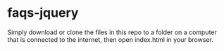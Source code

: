 # faqs-jquery

Simply download or clone the files in this repo to a folder on a computer that is connected to the internet, then open index.html in your browser.
